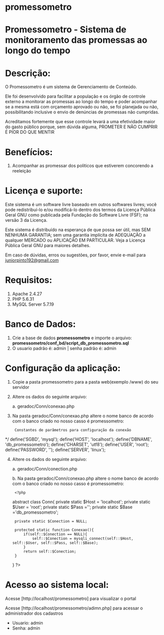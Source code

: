 # promessometro
Promessometro - Sistema de monitoramento das promessas ao longo do tempo
===========================================


Descrição:
===================================

O Promessometro é um sistema de Gerenciamento de Conteúdo.

Ele foi desenvolvido para facilitar a população e os órgão de controle externo a monitorar as promessas ao longo do tempo e poder acompanhar se a mesma está com orçamento aprovado ou não, se foi planejada ou não, possibilitando inclusive o envio de denúncias de promessas não cumpridas.

Acreditamos fortemente que esse controle levará a uma efetividade maior do gasto público porque, sem dúvida alguma, PROMETER E NÃO CUMPRIR É PIOR DO QUE MENTIR


Benefícios:
===================================

1. Acompanhar as promessar dos politicos que estiverem concorendo a reeleição



Licença e suporte:
===================================

Este sistema é um software livre baseado em outros softwares livres; você pode redistribuí-lo e/ou modificá-lo dentro dos termos da Licença Pública Geral GNU como publicada pela Fundação do Software Livre (FSF); na versão 3 da Licença.

Este sistema é distribuído na esperança de que possa ser  útil, mas SEM NENHUMA GARANTIA; sem uma garantia implícita de ADEQUAÇÃO a qualquer MERCADO ou APLICAÇÃO EM PARTICULAR. Veja a Licença Pública Geral GNU para maiores detalhes.

Em caso de dúvidas, erros ou sugestões, por favor, envie e-mail para juniorpinto192@gmail.com


Requisitos:
===================================

1. Apache 2.4.27
2. PHP 5.6.31
3. MySQL Server 5.7.19


Banco de Dados:
===================================

1. Crie a base de dados <strong>promessometro</strong> e importe o arquivo: <strong>promessometro/conf_bd/script_db_promessometro.sql</strong>
2. O usuario padrão é: admin | senha padrão é: admin 


Configuração da aplicação:
===================================

1. Copie a pasta promessometro para a pasta web(exemplo /www) do seu servidor

2. Altere os dados do seguinte arquivo:

	a. geradoc/Conn/conexao.php
	
		
3. Na pasta geradoc/Conn/conexao.php altere o nome banco de acordo com o banco criado no nosso casso é promessometro:
		
		Constantes de parâmetros para configuração da conexão
 */
define('SGBD', 'mysql');
define('HOST', 'localhost');
define('DBNAME', 'db_promessometro');
define('CHARSET', 'utf8');
define('USER', 'root');
define('PASSWORD', '');
define('SERVER', 'linux');



4. Altere os dados do seguinte arquivo:

	a. geradoc/Conn/conection.php
    
    b. Na pasta geradoc/Conn/conexao.php altere o nome banco de acordo com o banco criado no nosso casso é promessometro:
    
		<?php
	abstract class Conn{
		private static $Host = 'localhost';
		private static $User = 'root';
		private static $Pass ='';
		private static $Base ='db_promessometro';
		
		private static $Conection = NULL;
		
		protected static function Conexao(){
			if(self::$Conection == NULL){
				self::$Conection = mysqli_connect(self::$Host, self::$User, self::$Pass, self::$Base);
			}
			return self::$Conection;
		}
		
	}
?>
	

Acesso ao sistema local:
===================================

Acesse [http://localhost/promessometro] para visualizar o portal

Acesse [http://localhost/promessometro/adimn.php] para acessar o administrador dos cadastros

* Usuario: admin  
* Senha: admin  

